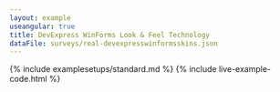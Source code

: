 ```yaml
---
layout: example
useangular: true
title: DevExpress WinForms Look & Feel Technology
dataFile: surveys/real-devexpresswinformsskins.json
---
```


{% include examplesetups/standard.md %}
{% include live-example-code.html %}